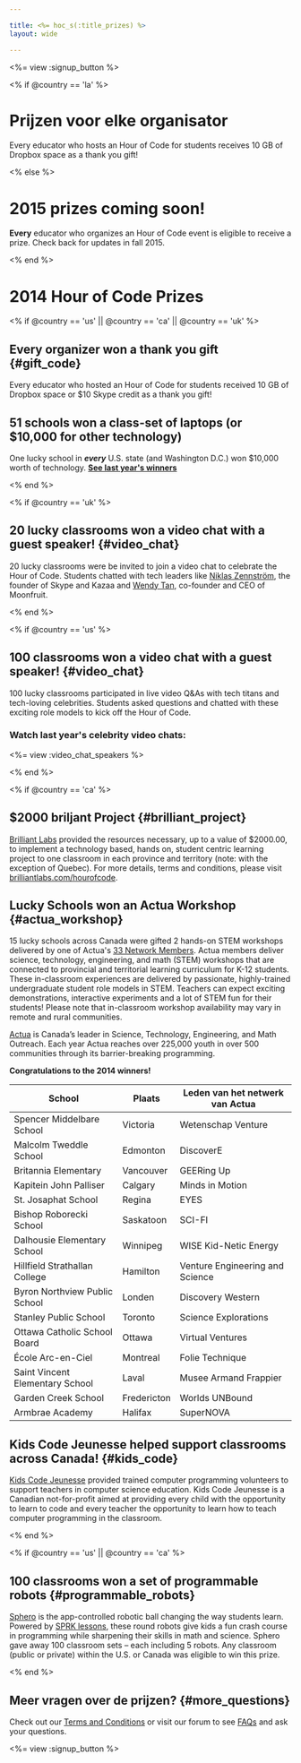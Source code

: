 ```yaml
---

title: <%= hoc_s(:title_prizes) %>
layout: wide

---
```


<%= view :signup_button %>

<% if @country == 'la' %>

# Prijzen voor elke organisator

Every educator who hosts an Hour of Code for students receives 10 GB of Dropbox space as a thank you gift!

<% else %>

# 2015 prizes coming soon!

**Every** educator who organizes an Hour of Code event is eligible to receive a prize. Check back for updates in fall 2015.

<% end %>

# 2014 Hour of Code Prizes

<% if @country == 'us' || @country == 'ca' || @country == 'uk' %>

## Every organizer won a thank you gift {#gift_code}

Every educator who hosted an Hour of Code for students received 10 GB of Dropbox space or $10 Skype credit as a thank you gift!

## 51 schools won a class-set of laptops (or $10,000 for other technology)

One lucky school in ***every*** U.S. state (and Washington D.C.) won $10,000 worth of technology. [**See last year's winners**](http://codeorg.tumblr.com/post/104109522378/prize-winners)

<% end %>

<% if @country == 'uk' %>

## 20 lucky classrooms won a video chat with a guest speaker! {#video_chat}

20 lucky classrooms were be invited to join a video chat to celebrate the Hour of Code. Students chatted with tech leaders like [Niklas Zennström](https://www.youtube.com/watch?v=28Uiam6mFeI), the founder of Skype and Kazaa and [Wendy Tan](https://www.youtube.com/watch?v=Xzh54UPe4qg), co-founder and CEO of Moonfruit.

<% end %>

<% if @country == 'us' %>

## 100 classrooms won a video chat with a guest speaker! {#video_chat}

100 lucky classrooms participated in live video Q&As with tech titans and tech-loving celebrities. Students asked questions and chatted with these exciting role models to kick off the Hour of Code.

### Watch last year's celebrity video chats:

<%= view :video_chat_speakers %>

<% end %>

<% if @country == 'ca' %>

## $2000 briljant Project {#brilliant_project}

[Brilliant Labs](http://brilliantlabs.com/hourofcode) provided the resources necessary, up to a value of $2000.00, to implement a technology based, hands on, student centric learning project to one classroom in each province and territory (note: with the exception of Quebec). For more details, terms and conditions, please visit [brilliantlabs.com/hourofcode](http://brilliantlabs.com/hourofcode).

## Lucky Schools won an Actua Workshop {#actua_workshop}

15 lucky schools across Canada were gifted 2 hands-on STEM workshops delivered by one of Actua's [33 Network Members](http://www.actua.ca/about-members/). Actua members deliver science, technology, engineering, and math (STEM) workshops that are connected to provincial and territorial learning curriculum for K-12 students. These in-classroom experiences are delivered by passionate, highly-trained undergraduate student role models in STEM. Teachers can expect exciting demonstrations, interactive experiments and a lot of STEM fun for their students! Please note that in-classroom workshop availability may vary in remote and rural communities.

[Actua](http://actua.ca/) is Canada’s leader in Science, Technology, Engineering, and Math Outreach. Each year Actua reaches over 225,000 youth in over 500 communities through its barrier-breaking programming.

**Congratulations to the 2014 winners!**

| School                          | Plaats      | Leden van het netwerk van Actua |
| ------------------------------- | ----------- | ------------------------------- |
| Spencer Middelbare School       | Victoria    | Wetenschap Venture              |
| Malcolm Tweddle School          | Edmonton    | DiscoverE                       |
| Britannia Elementary            | Vancouver   | GEERing Up                      |
| Kapitein John Palliser          | Calgary     | Minds in Motion                 |
| St. Josaphat School             | Regina      | EYES                            |
| Bishop Roborecki School         | Saskatoon   | SCI-FI                          |
| Dalhousie Elementary School     | Winnipeg    | WISE Kid-Netic Energy           |
| Hillfield Strathallan College   | Hamilton    | Venture Engineering and Science |
| Byron Northview Public School   | Londen      | Discovery Western               |
| Stanley Public School           | Toronto     | Science Explorations            |
| Ottawa Catholic School Board    | Ottawa      | Virtual Ventures                |
| École Arc-en-Ciel               | Montreal    | Folie Technique                 |
| Saint Vincent Elementary School | Laval       | Musee Armand Frappier           |
| Garden Creek School             | Fredericton | Worlds UNBound                  |
| Armbrae Academy                 | Halifax     | SuperNOVA                       |

## Kids Code Jeunesse helped support classrooms across Canada! {#kids_code}

[Kids Code Jeunesse](http://www.kidscodejeunesse.org) provided trained computer programming volunteers to support teachers in computer science education. Kids Code Jeunesse is a Canadian not-for-profit aimed at providing every child with the opportunity to learn to code and every teacher the opportunity to learn how to teach computer programming in the classroom.

<% end %>

<% if @country == 'us' || @country == 'ca' %>

## 100 classrooms won a set of programmable robots {#programmable_robots}

[Sphero](http://www.gosphero.com/) is the app-controlled robotic ball changing the way students learn. Powered by [SPRK lessons](http://www.gosphero.com/education/), these round robots give kids a fun crash course in programming while sharpening their skills in math and science. Sphero gave away 100 classroom sets – each including 5 robots. Any classroom (public or private) within the U.S. or Canada was eligible to win this prize.

<% end %>

## Meer vragen over de prijzen? {#more_questions}

Check out our [Terms and Conditions](<%= resolve_url('https://code.org/tos') %>) or visit our forum to see [FAQs](http://support.code.org) and ask your questions.

<%= view :signup_button %>